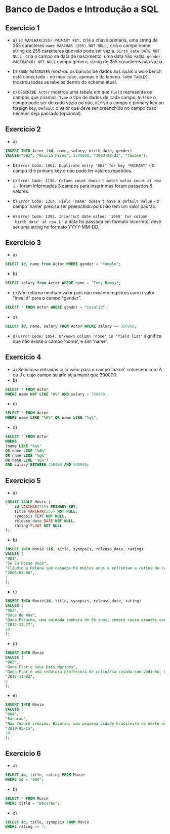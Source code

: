 # Banco de Dados e Introdução a SQL

## Exercício 1
- a) `id VARCHAR(255) PRIMARY KEY,` cria a chave primária, uma string de 255 caracteres
`name VARCHAR (255) NOT NULL,` cria o campo nome, string de 255 caracteres que não pode ser vazia.
`birth_date DATE NOT NULL,` cria o campo da data de nascimento, uma data não vazia.
`gender VARCHAR(6) NOT NULL` campo gênero, string de 255 caracteres não vazia.

- b) `SHOW DATABASES` mostrou os bancos de dados aos quais o workbench está conectado - no meu caso, apenas o da labenu. `SHOW TABLES` mostrou todas as tabelas dentro do schema atual.
- c) `DESCRIBE Actor` mostrou uma tabela em que `Field` representa os campos que criamos, `Type` o tipo de dados de cada campo, `Null`se o campo pode ser deixado vazio ou não, `KEY` se o campo é primary key ou foreign key, `Default` o valor que deve ser preenchido no campo caso nenhum seja passado (opcional).

## Exercício 2
- a) 
```sql
INSERT INTO Actor (id, name, salary, birth_date, gender)
VALUES("002", "Glória Pires", 1200000, "1963-08-23", "female");
```
- b) `Error Code: 1062. Duplicate entry '002' for key 'PRIMARY'` - o campo id é primary key e não pode ter valores repetidos.

- c) `Error Code: 1136. Column count doesn't match value count at row 1` - foram informados 3 campos para inserir mas foram passados 6 valores.
- d) `Error Code: 1364. Field 'name' doesn't have a default value` - o campo 'name' precisa ser preenchido pois não tem um valor padrão.
- e) `Error Code: 1292. Incorrect date value: '1950' for column 'birth_date' at row 1` - a data foi passada em formato incorreto, deve ser uma string no formato YYYY-MM-DD.

## Exercício 3
- a) 
```sql
SELECT id, name from Actor WHERE gender = "female";
```
- b)
```sql
SELECT salary from Actor WHERE name = "Tony Ramos";
```
- c) Não retorna nenhum valor pois não existem registros com o valor "invalid" para o campo "gender".

```sql
SELECT * FROM Actor WHERE gender = "invalid";
```
- d) 
```sql
SELECT id, name, salary FROM Actor WHERE salary <= 500000;
```

- e) `Error Code: 1054. Unknown column 'nome' in 'field list'` significa que não existe o campo 'nome', e sim 'name'.

## Exercício 4
- a) Seleciona entradas cujo valor para o campo 'name' comecem com A ou J e cujo campo salário seja maior que 300000.
- b)

```sql
SELECT * FROM Actor
WHERE name NOT LIKE "A%" AND salary > 350000;
```
- c)
```sql
SELECT * FROM Actor
WHERE name LIKE "%G%" OR name LIKE "%g%"; 
```

- d)
```sql
SELECT * FROM Actor
WHERE
(name LIKE "%a%" 
OR name LIKE "%A%" 
OR name LIKE "%g%"
OR name LIKE "%G%")
AND salary BETWEEN 350000 AND 900000;
```


## Exercício 5
- a) 
```sql
CREATE TABLE Movie (
	id VARCHAR(255) PRIMARY KEY,
    title VARCHAR(255) NOT NULL,
    synopsis TEXT NOT NULL,
    release_date DATE NOT NULL,
    rating FLOAT NOT NULL
);-
```

- b) 
```sql
INSERT INTO Movie (id, title, synopsis, release_date, rating) 
VALUES (
"001", 
"Se Eu Fosse Você", 
"Cláudio e Helena são casados há muitos anos e enfrentam a rotina do casamento. Um dia eles são atingidos por um fenômeno inexplicável e trocam de corpos",
"2006-01-06",
7
);
```

- c) 
```sql
INSERT INTO Movie(id, title, synopsis, release_date, rating)
VALUES (
"002",
"Doce de mãe",
"Dona Picucha, uma animada senhora de 85 anos, sempre causa grandes confusões. A vida dela e dos seus quatro filhos sofre uma reviravolta depois que Zaida, empregada e amiga de Dona Picucha, anuncia que vai se casar e não poderá mais morar com ela",
"2012-12-27",
10
);

```

- d)
```sql
INSERT INTO Movie
VALUES (
"003",
"Dona Flor e Seus Dois Maridos",
"Dona Flor é uma sedutora professora de culinária casada com Vadinho, que só quer saber de farras e jogatina nas boates. A vida de abusos acaba por acarretar sua morte precoce.",
"2017-11-02",
8
);
```

- e)
```sql
INSERT INTO Movie
VALUES (
"004",
"Bacurau",
"Num futuro próximo, Bacurau, uma pequena cidade brasileira no oeste de Pernambuco, lamenta a perda de sua matriarca, Carmelita (Lia de Itamaracá), que viveu até os 94 anos. Dias depois, seus habitantes aos poucos percebem algo estranho acontecer na região: enquanto drones passeiam pelos céus, estrangeiros chegam pela primeira vez na cidade com planos de exterminar toda a população ali residente, carros são atingidos por tiros e cadáveres começam a aparecer. Os habitantes chegam à conclusão de que estão sendo atacados. Resta identificar o inimigo e criar coletivamente um meio de defesa.",
"2019-05-15",
10
);
```

## Exercício 6
- a)
```sql
SELECT id, title, rating FROM Movie
WHERE id = "004";
```
- b)
```sql
SELECT * FROM Movie
WHERE title = "Bacurau";
```
- c)
```sql
SELECT id, title, synopsis FROM Movie
WHERE rating >= 7;
```


```sql

```